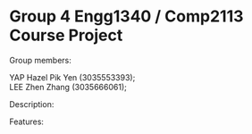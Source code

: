 # Group 4 Engg1340 / Comp2113 Course Project

Group members: 

YAP Hazel Pik Yen (3035553393);  
LEE Zhen Zhang (3035666061);

Description:


Features:
